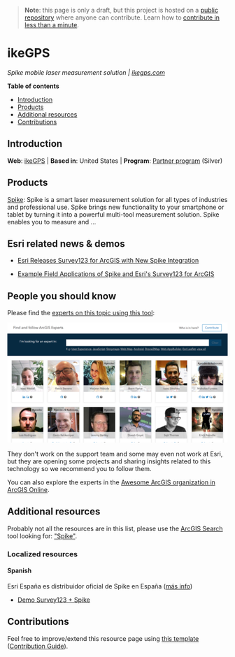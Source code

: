 > **Note**: this page is only a draft, but this project is hosted on a [public repository](https://github.com/hhkaos/awesome-arcgis) where anyone can contribute. Learn how to [contribute in less than a minute](https://github.com/hhkaos/awesome-arcgis/blob/master/CONTRIBUTING.md#contributions).

# ikeGPS

*Spike mobile laser measurement solution | [ikegps.com](https://ikegps.com/)*

<!-- START doctoc generated TOC please keep comment here to allow auto update -->
<!-- DON'T EDIT THIS SECTION, INSTEAD RE-RUN doctoc TO UPDATE -->
**Table of contents**

- [Introduction](#introduction)
- [Products](#products)
- [Additional resources](#additional-resources)
- [Contributions](#contributions)

<!-- END doctoc generated TOC please keep comment here to allow auto update -->

## Introduction

**Web**: [ikeGPS](https://partners.esri.com/PartnerDetail?id=a2T39000001NQSaEAO) | **Based in**: United States | **Program**: [Partner program](../../programs/partner-program/README.md) (Silver)

## Products

[Spike](https://ikegps.com/spike/): Spike is a smart laser measurement solution for all types of industries and professional use. Spike brings new functionality to your smartphone or tablet by turning it into a powerful multi-tool measurement solution. Spike enables you to measure and ...

## Esri related news & demos

* [Esri Releases Survey123 for ArcGIS with New Spike Integration](https://www.esri.com/esri-news/releases/18-1qtr/esri-releases-survey123-for-arcgis-with-new-spike-integration)

* [Example Field Applications of Spike and Esri's Survey123 for ArcGIS](https://www.youtube.com/watch?v=CxuHhfrwmrU)

## People you should know

Please find the [experts on this topic using this tool](https://esri-es.github.io/arcgis-experts/?topic=spike):

[![ArcGIS Experts Tool Screenshot](https://github.com/esri-es/arcgis-experts/blob/master/assets/imgs/arcgis-experts-tool.png?raw=true)](https://esri-es.github.io/arcgis-experts/?topic=spike)

They don't work on the support team and some may even not work at Esri,
but they are opening some projects and sharing insights related to this
technology so we recommend you to follow them.

You can also explore the experts in the [Awesome ArcGIS organization in ArcGIS Online](https://awesome-arcgis.maps.arcgis.com/home/group.html?id=f3807dde35134fb5b5f0cdc9b1b506f0&start=1&view=list#content).

## Additional resources

Probably not all the resources are in this list, please use the [ArcGIS Search](https://esri-es.github.io/arcgis-search/) tool looking for: ["Spike"](https://esri-es.github.io/arcgis-search/?search="Spike"&utm_campaign=awesome-list&utm_source=awesome-list&utm_medium=page).

### Localized resources

#### Spanish

Esri España es distribuidor oficial de Spike en España ([más info](https://esri-es.github.io/arcgis-search/?amp%3Butm_source=opensearch&search=spike+site%3Aesri.es))

* [Demo Survey123 + Spike](https://youtu.be/QH8prq2lrgs?t=11m14s)

## Contributions

Feel free to improve/extend this resource page using [this template](https://github.com/hhkaos/awesome-arcgis/blob/master/templates/PARTNER_PAGE_TEMPLATE.md) ([Contribution Guide](https://github.com/hhkaos/awesome-arcgis/blob/master/CONTRIBUTING.md)).
